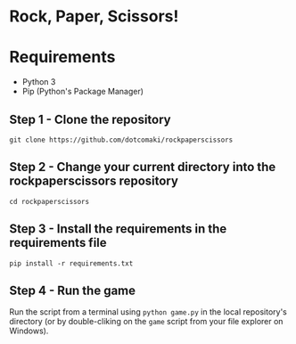 # Rock, Paper, Scissors!

# Requirements
- Python 3
- Pip (Python's Package Manager)

## Step 1 - Clone the repository
```
git clone https://github.com/dotcomaki/rockpaperscissors
```
## Step 2 - Change your current directory into the rockpaperscissors repository
```
cd rockpaperscissors
```
## Step 3 - Install the requirements in the requirements file
```
pip install -r requirements.txt
```
## Step 4 - Run the game
Run the script from a terminal using `python game.py` in the local repository's directory (or by double-cliking on the `game` script from your file explorer on Windows).
